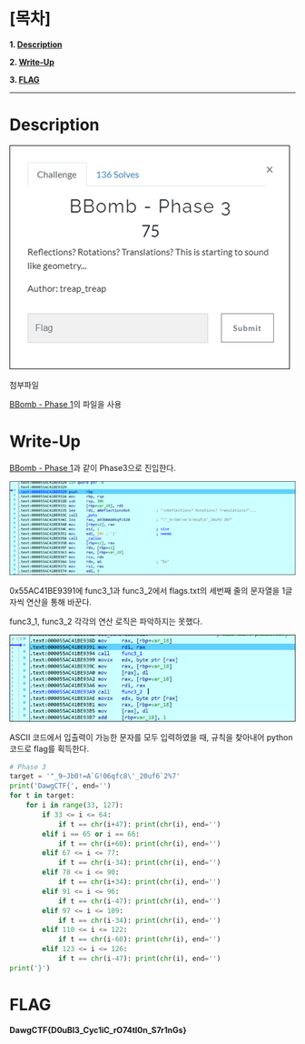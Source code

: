 # [목차]
**1. [Description](#Description)**

**2. [Write-Up](#Write-Up)**

**3. [FLAG](#FLAG)**


***


# **Description**

![](images/2022-05-18-20-12-53.png)

첨부파일

[BBomb - Phase 1](https://github.com/2jinu/CTFnWargame/blob/main/CTF/%5B2021%5D%20DawgCTF/BBomb%20-%20Phase%201/Write-Up.md)의 파일을 사용


# **Write-Up**

[BBomb - Phase 1](https://github.com/2jinu/CTFnWargame/blob/main/CTF/%5B2021%5D%20DawgCTF/BBomb%20-%20Phase%201/Write-Up.md)과 같이 Phase3으로 진입한다.

![](images/2022-05-18-20-13-43.png)

0x55AC41BE9391에 func3_1과 func3_2에서 flags.txt의 세번째 줄의 문자열을 1글자씩 연산을 통해 바꾼다.

func3_1, func3_2 각각의 연산 로직은 파악하지는 못했다.

![](images/2022-05-18-20-13-50.png)

ASCII 코드에서 입출력이 가능한 문자를 모두 입력하였을 때, 규칙을 찾아내어 python 코드로 flag를 획득한다.

```py
# Phase 3
target = '"_9~Jb0!=A`G!06qfc8\'_20uf6`2%7'
print('DawgCTF{', end='')
for t in target:
    for i in range(33, 127):
        if 33 <= i <= 64:
            if t == chr(i+47): print(chr(i), end='')
        elif i == 65 or i == 66:
            if t == chr(i+60): print(chr(i), end='')         
        elif 67 <= i <= 77:
            if t == chr(i-34): print(chr(i), end='')
        elif 78 <= i <= 90:
            if t == chr(i+34): print(chr(i), end='')
        elif 91 <= i <= 96:
            if t == chr(i-47): print(chr(i), end='')
        elif 97 <= i <= 109:
            if t == chr(i-34): print(chr(i), end='')
        elif 110 <= i <= 122:
            if t == chr(i-60): print(chr(i), end='')
        elif 123 <= i <= 126:
            if t == chr(i-47): print(chr(i), end='')
print('}')
```


# **FLAG**

**DawgCTF{D0uBl3_Cyc1iC_rO74tI0n_S7r1nGs}**